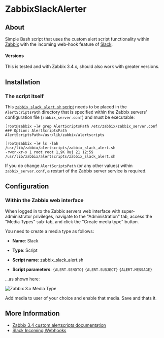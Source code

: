 ZabbixSlackAlerter
========================


About
-----
Simple Bash script that uses the custom alert script functionality within [Zabbix](http://www.zabbix.com/) with the incoming web-hook feature of [Slack](https://slack.com/).

#### Versions
This is tested and with Zabbix 3.4.x, should also work with greater versions.

Installation
------------

### The script itself

This [`zabbix_slack_alert.sh` script](https://github.com/gek0/ZabbixSlackAlerter/blob/master/zabbix_slack_alert.sh) needs to be placed in the `AlertScriptsPath` directory that is specified within the Zabbix servers' configuration file (`zabbix_server.conf`) and must be executable:

	[root@zabbix ~]# grep AlertScriptsPath /etc/zabbix/zabbix_server.conf
	### Option: AlertScriptsPath
	AlertScriptsPath=/usr/lib/zabbix/alertscripts

	[root@zabbix ~]# ls -lah /usr/lib/zabbix/alertscripts/zabbix_slack_alert.sh
	-rwxr-xr-x 1 root root 1,9K Ruj 21 12:59 /usr/lib/zabbix/alertscripts/zabbix_slack_alert.sh

If you do change `AlertScriptsPath` (or any other values) within `zabbix_server.conf`, a restart of the Zabbix server service is required.

Configuration
-------------

### Within the Zabbix web interface

When logged in to the Zabbix servers web interface with super-administrator privileges, navigate to the "Administration" tab, access the "Media Types" sub-tab, and click the "Create media type" button.

You need to create a media type as follows:

* **Name**: Slack
* **Type**: Script
* **Script name**: zabbix_slack_alert.sh

* **Script parameters**:
 `{ALERT.SENDTO}`
 `{ALERT.SUBJECT}`
 `{ALERT.MESSAGE}`

...as shown here:

![Zabbix 3.x Media Type](https://i.imgur.com/0ESIohI.png "Zabbix 3.x Media Type")

Add media to user of your choice and enable that media. Save and thats it.

More Information
----------------
* [Zabbix 3.4 custom alertscripts documentation](https://www.zabbix.com/documentation/3.0/manual/config/notifications/media/script)
* [Slack Incoming Webhooks](https://api.slack.com/incoming-webhooks)
